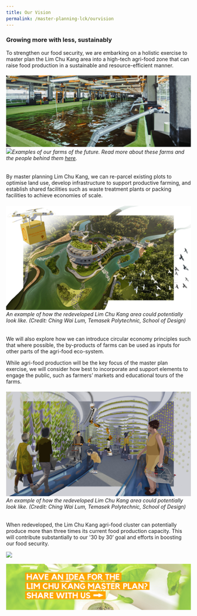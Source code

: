 ```yaml
---
title: Our Vision
permalink: /master-planning-lck/ourvision
---
```

### Growing more with less, sustainably

To strengthen our food security, we are embarking on a holistic exercise to master plan the Lim Chu Kang area into a high-tech agri-food zone that can raise food production in a sustainable and resource-efficient manner.
###### ![](/images/02-farming-fish-land.png) ![](/images/veg%20farm%2002.png)Examples of our farms of the future. Read more about these farms and the  people behind them [here](https://www.sfa.gov.sg/fromSGtoSG/farms).

By master planning Lim Chu Kang, we can re-parcel existing plots to optimise land use, develop infrastructure to support productive farming, and establish shared facilities such as waste treatment plants or packing facilities to achieve economies of scale. 
###### ![](/images/aerial_ching%20wai%20lum.jpg)An example of how the redeveloped Lim Chu Kang area could potentially look like. (Credit: Ching Wai Lum, Temasek Polytechnic, School of Design)

We will also explore how we can introduce circular economy principles such that where possible, the by-products of farms can be used as inputs for other parts of the agri-food eco-system. 

While agri-food production will be the key focus of the master plan exercise, we will consider how best to incorporate and support elements to engage the public, such as farmers’ markets and educational tours of the farms.
###### ![](/images/lckmpillustration.jpg)An example of how the redeveloped Lim Chu Kang area could potentially look like. (Credit: Ching Wai Lum, Temasek Polytechnic, School of Design)

When redeveloped, the Lim Chu Kang agri-food cluster can potentially produce more than three times its current food production capacity. This will contribute substantially to our '30 by 30’ goal and efforts in boosting our food security.

![](/images/lckmp01.png)

[![](/images/lckmpideas.png)](https://form.gov.sg/#!/60829e0cc3ed7d0011ad49db)